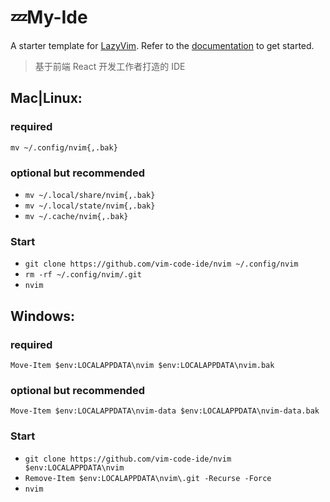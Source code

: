 # 💤My-Ide

A starter template for [LazyVim](https://github.com/LazyVim/LazyVim).
Refer to the [documentation](https://lazyvim.github.io/installation) to get started.

> 基于前端 React 开发工作者打造的 IDE

## Mac|Linux:

### required

`mv ~/.config/nvim{,.bak}`

### optional but recommended

- `mv ~/.local/share/nvim{,.bak}`
- `mv ~/.local/state/nvim{,.bak}`
- `mv ~/.cache/nvim{,.bak}`

### Start

- `git clone https://github.com/vim-code-ide/nvim ~/.config/nvim`
- `rm -rf ~/.config/nvim/.git`
- `nvim`

## Windows:

### required

`Move-Item $env:LOCALAPPDATA\nvim $env:LOCALAPPDATA\nvim.bak`

### optional but recommended

`Move-Item $env:LOCALAPPDATA\nvim-data $env:LOCALAPPDATA\nvim-data.bak`

### Start

- `git clone https://github.com/vim-code-ide/nvim $env:LOCALAPPDATA\nvim`
- `Remove-Item $env:LOCALAPPDATA\nvim\.git -Recurse -Force`
- `nvim`
